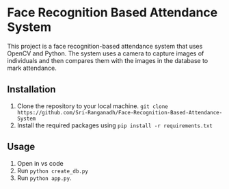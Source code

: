 # Face Recognition Based Attendance System

This project is a face recognition-based attendance system that uses OpenCV and Python. The system uses a camera to capture images of individuals and then compares them with the images in the database to mark attendance.

## Installation

1.  Clone the repository to your local machine. `git clone https://github.com/Sri-Ranganadh/Face-Recognition-Based-Attendance-System`
2.  Install the required packages using `pip install -r requirements.txt`

## Usage

1. Open in vs code
2. Run `python create_db.py`
3. Run `python app.py`.
